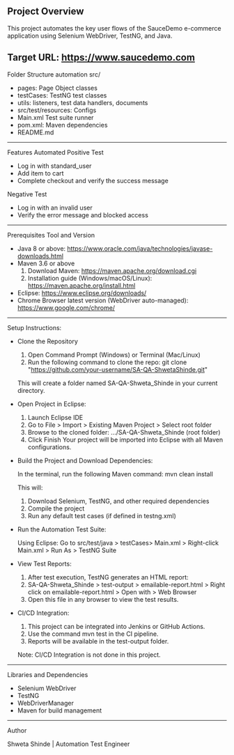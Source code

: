 Project Overview
----------------------------------------------------------------------------------------------------------------------------------------------
This project automates the key user flows of the SauceDemo e-commerce application using Selenium WebDriver, TestNG, and Java.

Target URL: https://www.saucedemo.com
----------------------------------------------------------------------------------------------------------------------------------------------

Folder Structure
automation
src/
  - pages: Page Object classes
  - testCases: TestNG test classes
  - utils: listeners, test data handlers, documents
  - src/test/resources: Configs 
  - Main.xml Test suite runner
  - pom.xml: Maven dependencies
  - README.md

----------------------------------------------------------------------------------------------------------------------------------------------
Features Automated
Positive Test
  - Log in with standard_user
  - Add item to cart
  - Complete checkout and verify the  success message

Negative Test
  - Log in with an invalid user
  - Verify the error message and blocked access
  
----------------------------------------------------------------------------------------------------------------------------------------------
Prerequisites
Tool and Version
  - Java 8 or above: https://www.oracle.com/java/technologies/javase-downloads.html
  - Maven 3.6 or above
      1. Download Maven: https://maven.apache.org/download.cgi
      2. Installation guide (Windows/macOS/Linux): https://maven.apache.org/install.html
  - Eclipse: https://www.eclipse.org/downloads/
  - Chrome Browser latest version (WebDriver auto-managed): https://www.google.com/chrome/
  
----------------------------------------------------------------------------------------------------------------------------------------------
Setup Instructions:
- Clone the Repository
    1. Open Command Prompt (Windows) or Terminal (Mac/Linux)
    2. Run the following command to clone the repo: git clone "https://github.com/your-username/SA-QA-ShwetaShinde.git"
  
  This will create a folder named SA-QA-Shweta_Shinde in your current directory.

- Open Project in Eclipse:
    1. Launch Eclipse IDE
    2. Go to File > Import > Existing Maven Project > Select root folder
    3. Browse to the cloned folder: .../SA-QA-Shweta_Shinde (root folder)
    4. Click Finish
Your project will be imported into Eclipse with all Maven configurations.

- Build the Project and Download Dependencies:

  In the terminal, run the following Maven command:  mvn clean install
  
  This will:
    1. Download Selenium, TestNG, and other required dependencies
    2. Compile the project
    3. Run any default test cases (if defined in testng.xml)

- Run the Automation Test Suite:

    Using Eclipse: Go to src/test/java > testCases> Main.xml > Right-click Main.xml > Run As > TestNG Suite

- View Test Reports:
    1. After test execution, TestNG generates an HTML report:
    2. SA-QA-Shweta_Shinde > test-output > emailable-report.html > Right click on emailable-report.html > Open with > Web Browser
    3. Open this file in any browser to view the test results.

- CI/CD Integration:
    1. This project can be integrated into Jenkins or GitHub Actions.
    2. Use the command mvn test in the CI pipeline.
    3. Reports will be available in the test-output folder.
  
  Note: CI/CD Integration is not done in this project.

----------------------------------------------------------------------------------------------------------------------------------------------
Libraries and Dependencies
  - Selenium WebDriver
  - TestNG
  - WebDriverManager
  - Maven for build management
  
----------------------------------------------------------------------------------------------------------------------------------------------
Author

Shweta Shinde |
Automation Test Engineer


